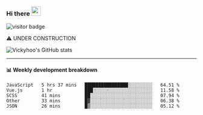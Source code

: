 ### Hi there <a href="https://www.gautamkrishnar.com/"><img src="https://media.giphy.com/media/hvRJCLFzcasrR4ia7z/giphy.gif" width="25px"></a>

![visitor badge](https://visitor-badge.glitch.me/badge?page_id=vickyhoo.vickyhoo&left_color=black&right_color=cornflowerblue)

⚠️ UNDER CONSTRUCTION

![Vickyhoo's GitHub stats](https://github-readme-stats.vercel.app/api?username=vickyhoo&theme=react&show_icons=true&count_private=true)

---

#### :bar_chart: Weekly development breakdown

<!--START_SECTION:waka-->

```text
JavaScript   5 hrs 37 mins   ████████████████░░░░░░░░░   64.51 %
Vue.js       1 hr            ███░░░░░░░░░░░░░░░░░░░░░░   11.58 %
SCSS         41 mins         ██░░░░░░░░░░░░░░░░░░░░░░░   07.94 %
Other        33 mins         █▓░░░░░░░░░░░░░░░░░░░░░░░   06.38 %
JSON         26 mins         █▒░░░░░░░░░░░░░░░░░░░░░░░   05.12 %
```

<!--END_SECTION:waka-->


<!--
**vickyhoo/vickyhoo** is a ✨ _special_ ✨ repository because its `README.md` (this file) appears on your GitHub profile.

Here are some ideas to get you started:

- 🔭 I’m currently working on ...
- 🌱 I’m currently learning ...
- 👯 I’m looking to collaborate on ...
- 🤔 I’m looking for help with ...
- 💬 Ask me about ...
- 📫 How to reach me: ...
- 😄 Pronouns: ...
- ⚡ Fun fact: ...
-->

